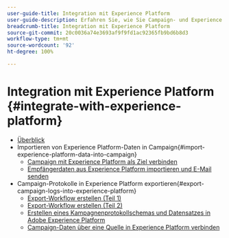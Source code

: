 ```yaml
---
user-guide-title: Integration mit Experience Platform
user-guide-description: Erfahren Sie, wie Sie Campaign- und Experience Cloud-Daten importieren und exportieren und so die Kommunikation zwischen den beiden Lösungen ermöglichen.
breadcrumb-title: Integration mit Experience Platform
source-git-commit: 20c0036a74e3693af9f9fd1ac92365fb9bd6b8d3
workflow-type: tm+mt
source-wordcount: '92'
ht-degree: 100%

---
```



# Integration mit Experience Platform {#integrate-with-experience-platform}

+ [Überblick](/help/tutorial-integrate-with-experience-platform/overview.md)
+ Importieren von Experience Platform-Daten in Campaign{#import-experience-platform-data-into-campaign}
   + [Campaign mit Experience Platform als Ziel verbinden](/help/tutorial-integrate-with-experience-platform/connect-campaign-to-experience-platform-as-destination.md)
   + [Empfängerdaten aus Experience Platform importieren und E-Mail senden](/help/tutorial-integrate-with-experience-platform/import-recipient-data-from-platform.md)
+ Campaign-Protokolle in Experience Platform exportieren{#export-campaign-logs-into-experience-platform}
   + [Export-Workflow erstellen (Teil 1)](/help/tutorial-integrate-with-experience-platform/workflow-to-find-last-modified-date.md)
   + [Export-Workflow erstellen (Teil 2)](/help/tutorial-integrate-with-experience-platform/extract-format-save-data-to-external-account.md)
   + [Erstellen eines Kampagnenprotokollschemas und Datensatzes in Adobe Experience Platform](/help/tutorial-integrate-with-experience-platform/create-a-campaign-logs-schema-and-dataset-in-experience-platform.md)
   + [Campaign-Daten über eine Quelle in Experience Platform verbinden](/help/tutorial-integrate-with-experience-platform/connect-campaign-data-using-s3-as-source-on-platform.md)
